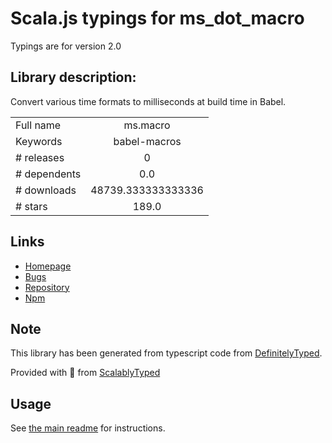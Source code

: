 
# Scala.js typings for ms_dot_macro

Typings are for version 2.0

## Library description:
Convert various time formats to milliseconds at build time in Babel.

|                    |                 |
| ------------------ | :-------------: |
| Full name          | ms.macro |
| Keywords           | babel-macros |
| # releases         | 0 |
| # dependents       | 0.0 |
| # downloads        | 48739.333333333336 |
| # stars            | 189.0 |

## Links
- [Homepage](https://github.com/knpwrs/ms.macro#readme)
- [Bugs](https://github.com/knpwrs/ms.macro/issues)
- [Repository](https://github.com/knpwrs/ms.macro)
- [Npm](https://www.npmjs.com/package/ms.macro)
    


## Note
This library has been generated from typescript code from [DefinitelyTyped](https://definitelytyped.org).

Provided with :purple_heart: from [ScalablyTyped](https://github.com/oyvindberg/ScalablyTyped)

## Usage
See [the main readme](../../readme.md) for instructions.


